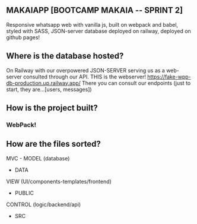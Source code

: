 ## MAKAIAPP [BOOTCAMP MAKAIA -- SPRINT 2]
Responsive whatsapp web with vanilla js, 
built on webpack and babel, 
styled with SASS, 
JSON-server database deployed on railway,
deployed on github pages!

## Where is the database hosted?
On Railway with our overpowered JSON-SERVER serving us as a web-server consulted through our API.
THIS is the webserver!
https://fake-wpp-db-production.up.railway.app/
There you can consult our endpoints (just to start, they are...[users, messages])

## How is the project built? 
### WebPack!

## How are the files sorted?
MVC - MODEL  (database) 
+ DATA 

VIEW (UI/components-templates/frontend)
+ PUBLIC

CONTROL (logic/backend/api)
+ SRC
